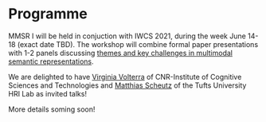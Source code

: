 # Programme

MMSR I will be held in conjuction with IWCS 2021, during the week June 14-18 (exact date TBD).  The workshop will combine formal paper presentations with 1-2 panels discussing [themes and key challenges in multimodal semantic representations](submissions).

We are delighted to have [Virginia Volterra](https://www.istc.cnr.it/en/people/virginia-volterra) of CNR-Institute of Cognitive Sciences and Technologies and [Matthias Scheutz](https://hrilab.tufts.edu/people/matthias.php) of the Tufts University HRI Lab as invited talks!

More details soming soon!
